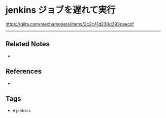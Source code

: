 # jenkins ジョブを遅れて実行
https://qiita.com/mechamogera/items/2c2c41d230d393ceeccf

---
## Related Notes
- 

## References
- 

## Tags
- `#jenkins` 